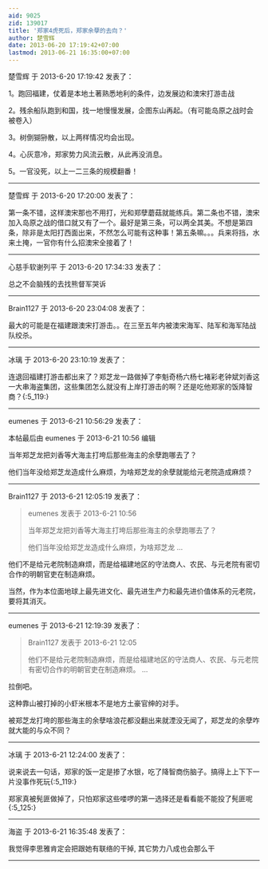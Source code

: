 ```yaml
---
aid: 9025
zid: 139017
title: '郑家4虎死后，郑家余孽的去向？'
author: 楚雪辉
date: 2013-06-20 17:19:42+07:00
lastmod: 2013-06-21 16:35:00+07:00
---
```


楚雪辉 于 2013-6-20 17:19:42 发表了：

1。跑回福建，仗着是本地土著熟悉地利的条件，边发展边和澳宋打游击战

2。残余船队跑到和国，找一地慢慢发展，企图东山再起。（有可能岛原之战时会被卷入）

3。树倒猢狲散，以上两样情况均会出现。

4。心灰意冷，郑家势力风流云散，从此再没消息。

5。一官没死，以上一二三条的规模翻番！

---------

楚雪辉 于 2013-6-20 17:20:00 发表了：

第一条不错，这样澳宋那也不用打，光和郑孽蘑菇就能练兵。第二条也不错，澳宋加入岛原之战的借口就又有了一个。最好是第三条，可以两全其美。不想是第四条，除非是太阳打西面出来，不然怎么可能有这种事！第五条嘛。。。兵来将挡，水来土掩，一官你有什么招澳宋全接着了！

---------

心慈手软谢列平 于 2013-6-20 17:34:33 发表了：

总之不会脑残的去找熊督军哭诉

---------

Brain1127 于 2013-6-20 23:04:08 发表了：

最大的可能是在福建跟澳宋打游击。。在三至五年内被澳宋海军、陆军和海军陆战队绞杀。

---------

冰璃 于 2013-6-20 23:10:19 发表了：

连退回福建打游击都出来了？郑芝龙一路做掉了李魁奇杨六杨七褚彩老钟斌刘香这一大串海盗集团，这些集团怎么就没有上岸打游击的啊？还是吃他郑家的饭降智商？{:5\_119:}

---------

eumenes 于 2013-6-21 10:56:29 发表了：

本帖最后由 eumenes 于 2013-6-21 10:56 编辑 

当年郑芝龙把刘香等大海主打垮后那些海主的余孽跑哪去了？

他们当年没给郑芝龙造成什么麻烦，为啥郑芝龙的余孽就能给元老院造成麻烦？

---------

Brain1127 于 2013-6-21 12:05:19 发表了：

> eumenes 发表于 2013-6-21 10:56
> 
> 当年郑芝龙把刘香等大海主打垮后那些海主的余孽跑哪去了？
> 
> 他们当年没给郑芝龙造成什么麻烦，为啥郑芝龙 ...



他们不是给元老院制造麻烦，而是给福建地区的守法商人、农民、与元老院有密切合作的明朝官吏在制造麻烦。

当然，作为本位面地球上最先进文化、最先进生产力和最先进价值体系的元老院，要将其消灭。

---------

eumenes 于 2013-6-21 12:19:39 发表了：

> Brain1127 发表于 2013-6-21 12:05
> 
> 他们不是给元老院制造麻烦，而是给福建地区的守法商人、农民、与元老院有密切合作的明朝官吏在制造麻烦。 ...



拉倒吧。

这种靠山被打掉的小虾米根本不是地方土豪官绅的对手。

被郑芝龙打垮的那些海主的余孽啥浪花都没翻出来就湮没无闻了，郑芝龙的余孽咋就大能的与众不同？

---------

冰璃 于 2013-6-21 12:24:00 发表了：

说来说去一句话，郑家的饭一定是掺了水银，吃了降智商伤脑子。搞得上上下下一片没事作死玩{:5\_119:}

郑家真被髡匪做掉了，只怕郑家这些喽啰的第一选择还是看看能不能投了髡匪呢{:5\_125:}

---------

海盗 于 2013-6-21 16:35:48 发表了：

我觉得李思雅肯定会把跟她有联络的干掉, 其它势力八成也会那么干

---------

